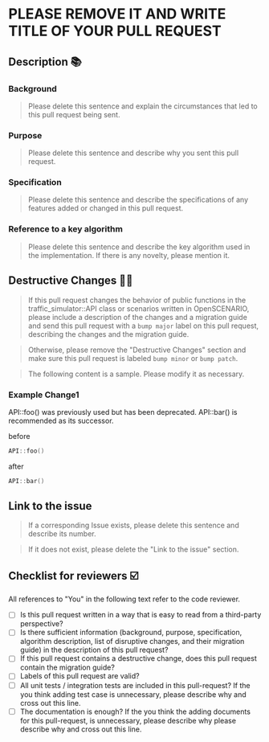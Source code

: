 # PLEASE REMOVE IT AND WRITE TITLE OF YOUR PULL REQUEST

## Description 📚

### Background

> Please delete this sentence and explain the circumstances that led to this pull request being sent.

### Purpose

> Please delete this sentence and describe why you sent this pull request.

### Specification

> Please delete this sentence and describe the specifications of any features added or changed in this pull request.

### Reference to a key algorithm

> Please delete this sentence and describe the key algorithm used in the implementation. If there is any novelty, please mention it.

## Destructive Changes 🧨💥

> If this pull request changes the behavior of public functions in the traffic_simulator::API class or scenarios written in OpenSCENARIO, please include a description of the changes and a migration guide and send this pull request with a `bump major` label on this pull request, describing the changes and the migration guide.

> Otherwise, please remove the "Destructive Changes" section and make sure this pull request is labeled `bump minor` or `bump patch`.

> The following content is a sample. Please modify it as necessary.
### Example Change1

API::foo() was previously used but has been deprecated.
API::bar() is recommended as its successor.

before
```C++
API::foo()
```

after
```C++
API::bar()
```

## Link to the issue

> If a corresponding Issue exists, please delete this sentence and describe its number.

> If it does not exist, please delete the "Link to the issue" section.

## Checklist for reviewers ☑️

All references to "You" in the following text refer to the code reviewer.

- [ ] Is this pull request written in a way that is easy to read from a third-party perspective?
- [ ] Is there sufficient information (background, purpose, specification, algorithm description, list of disruptive changes, and their migration guide) in the description of this pull request?
- [ ] If this pull request contains a destructive change, does this pull request contain the migration guide?
- [ ] Labels of this pull request are valid?
- [ ] All unit tests / integration tests are included in this pull-request? If the you think adding test case is unnecessary, please describe why and cross out this line.
- [ ] The documentation is enough? If the you think the adding documents for this pull-request, is unnecessary, please describe why please describe why and cross out this line.
